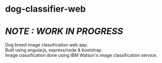 # dog-classifier-web 
# _****NOTE : WORK IN PROGRESS****_  
Dog breed image classification web app.  
Built using angularjs, express/node & bootstrap.   
Image classification done using IBM Watson's image classification service.  
